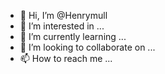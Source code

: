 - 👋 Hi, I’m @Henrymull
- 👀 I’m interested in ...
- 🌱 I’m currently learning ...
- 💞️ I’m looking to collaborate on ...
- 📫 How to reach me ...

<!---
Henrymull/Henrymull is a ✨ special ✨ repository because its `README.md` (this file) appears on your GitHub profile.
You can click the Preview link to take a look at your changes.
--->
